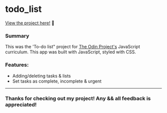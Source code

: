 # todo_list

<p><a href="https://kfig21.github.io/todo_list/" target="_blank" rel="noopener noreferrer">View the project here!</a> 👀</p>

<h3>Summary</h3>
<p>This was the 'To-do list" project for <a href="https://www.theodinproject.com/paths/full-stack-javascript/courses/javascript/lessons/todo-list" target="_blank" rel="noopener noreferrer">The Odin Project's</a> JavaScript curriculum. This app was built with JavaScript, styled with CSS.</p>

<h3>Features:</h3>

- Adding/deleting tasks & lists
- Set tasks as complete, incomplete & urgent

-----------------------------

<h3>Thanks for checking out my project! Any && all feedback is appreciated!</h3>
